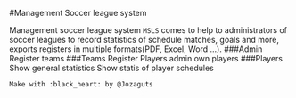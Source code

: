 #Management Soccer league system 

Management soccer league system `MSLS` comes to help to administrators of soccer leagues to record statistics of schedule matches, goals and more, exports registers in multiple formats(PDF, Excel, Word ...).
###Admin
    Register teams
###Teams
    Register Players
    admin own players
###Players
    Show general statistics
    Show statis of player
    schedules
    
`Make with :black_heart: by @Jozaguts`

